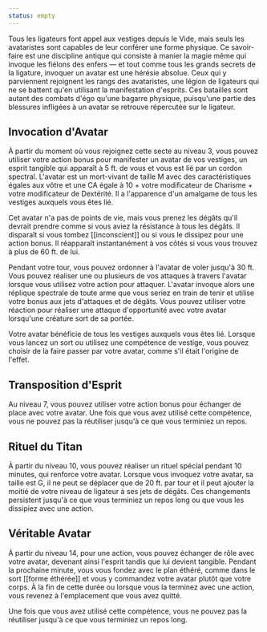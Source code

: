 ```yaml
---
status: empty
---
```

Tous les ligateurs font appel aux vestiges depuis le Vide, mais seuls les avataristes sont capables de leur conférer une forme physique. Ce savoir-faire est une discipline antique qui consiste à manier la magie même qui invoque les fiélons des enfers — et tout comme tous les grands secrets de la ligature, invoquer un avatar est une hérésie absolue. Ceux qui y parviennent rejoignent les rangs des avataristes, une légion de ligateurs qui ne se battent qu'en utilisant la manifestation d'esprits. Ces batailles sont autant des combats d'égo qu'une bagarre physique, puisqu'une partie des blessures infligées à un avatar se retrouve répercutée sur le ligateur.

## Invocation d'Avatar
À partir du moment où vous rejoignez cette secte au niveau 3, vous pouvez utiliser votre action bonus pour manifester un avatar de vos vestiges, un esprit tangible qui apparaît à 5 ft. de vous et vous est lié par un cordon spectral. L'avatar est un mort-vivant de taille M avec des caractéristiques égales aux vôtre et une CA égale à 10 + votre modificateur de Charisme + votre modificateur de Dextérité. Il a l'apparence d'un amalgame de tous les vestiges auxquels vous êtes lié.

Cet avatar n'a pas de points de vie, mais vous prenez les dégâts qu'il devrait prendre comme si vous aviez la résistance à tous les dégâts. Il disparaît si vous tombez [[inconscient]] ou si vous le dissipez pour une action bonus. Il réapparaît instantanément à vos côtés si vous vous trouvez à plus de 60 ft. de lui.

Pendant votre tour, vous pouvez ordonner à l'avatar de voler jusqu'à 30 ft. Vous pouvez réaliser une ou plusieurs de vos attaques à travers l'avatar lorsque vous utilisez votre action pour attaquer. L'avatar invoque alors une réplique spectrale de toute arme que vous seriez en train de tenir et utilise votre bonus aux jets d'attaques et de dégâts. Vous pouvez utiliser votre réaction pour réaliser une attaque d'opportunité avec votre avatar lorsqu'une créature sort de sa portée.

Votre avatar bénéficie de tous les vestiges auxquels vous êtes lié. Lorsque vous lancez un sort ou utilisez une compétence de vestige, vous pouvez choisir de la faire passer par votre avatar, comme s'il était l'origine de l'effet.

## Transposition d'Esprit
Au niveau 7, vous pouvez utiliser votre action bonus pour échanger de place avec votre avatar. Une fois que vous avez utilisé cette compétence, vous ne pouvez pas la réutiliser jusqu'à ce que vous terminiez un repos.

## Rituel du Titan
À partir du niveau 10, vous pouvez réaliser un rituel spécial pendant 10 minutes, qui renforce votre avatar. Lorsque vous invoquez votre avatar, sa taille est G, il ne peut se déplacer que de 20 ft. par tour et il peut ajouter la moitié de votre niveau de ligateur à ses jets de dégâts. Ces changements persistent jusqu'à ce que vous terminiez un repos long ou que vous les dissipiez avec une action.

## Véritable Avatar
À partir du niveau 14, pour une action, vous pouvez échanger de rôle avec votre avatar, devenant ainsi l'esprit tandis que lui devient tangible. Pendant la prochaine minute, vous vous fondez avec le plan éthéré, comme dans le sort [[forme éthérée]] et vous y commandez votre avatar plutôt que votre corps. À la fin de cette durée ou lorsque vous la terminez avec une action, vous revenez à l'emplacement que vous avez quitté.

Une fois que vous avez utilisé cette compétence, vous ne pouvez pas la réutiliser jusqu'à ce que vous terminiez un repos long.
